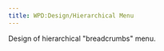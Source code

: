 ```yaml
---
title: WPD:Design/Hierarchical Menu
---
```

<p>Design of hierarchical "breadcrumbs" menu.
</p>
<!-- 
NewPP limit report
CPU time usage: 0.006 seconds
Real time usage: 0.006 seconds
Preprocessor visited node count: 1/1000000
Preprocessor generated node count: 4/1000000
Post‐expand include size: 0/2097152 bytes
Template argument size: 0/2097152 bytes
Highest expansion depth: 1/40
Expensive parser function count: 0/100
-->

<!-- 
Transclusion expansion time report (%,ms,calls,template)
100.00%    0.000      1 - -total
-->

<!-- Saved in parser cache with key wpwiki:pcache:idhash:352-0!*!*!*!*!*!*!esi=1 and timestamp 20150731004201 and revision id 1595
 -->
